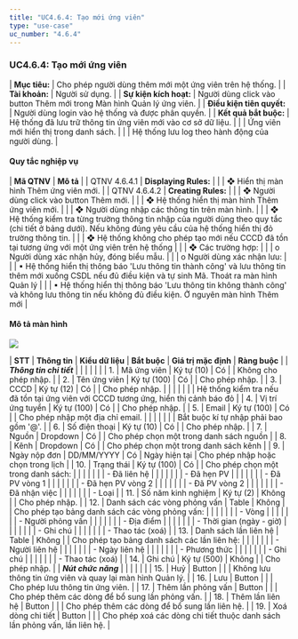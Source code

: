 ```yaml
---
title: "UC4.6.4: Tạo mới ứng viên"
type: "use-case"
uc_number: "4.6.4"
---
```


### UC4.6.4: Tạo mới ứng viên

| **Mục tiêu:** | Cho phép người dùng thêm mới một ứng viên trên hệ thống. |
| **Tài khoản:** | Người sử dụng. |
| **Sự kiện kích hoạt:** | Người dùng click vào button Thêm mới trong Màn hình Quản lý ứng viên. |
| **Điều kiện tiên quyết:** | Người dùng login vào hệ thống và được phân quyền. |
| **Kết quả bắt buộc:** | Hệ thống đã lưu trữ thông tin ứng viên mới vào cơ sở dữ liệu. |
|  | Ứng viên mới hiển thị trong danh sách. |
|  | Hệ thống lưu log theo hành động của người dùng. |

#### Quy tắc nghiệp vụ

| **Mã QTNV** | **Mô tả** |
| QTNV 4.6.4.1 | **Displaying Rules:** |
|  | ❖ Hiển thị màn hình Thêm ứng viên mới. |
| QTNV 4.6.4.2 | **Creating Rules:** |
|  | ❖ Người dùng click vào button Thêm mới. |
|  | ❖ Hệ thống hiển thị màn hình Thêm ứng viên mới. |
|  | ❖ Người dùng nhập các thông tin trên màn hình. |
|  | ❖ Hệ thống kiểm tra từng trường thông tin nhập của người dùng theo quy tắc (chi tiết ở bảng dưới). Nếu không đúng yêu cầu của hệ thống hiển thị đỏ trường thông tin. |
|  | ❖ Hệ thống không cho phép tạo mới nếu CCCD đã tồn tại tương ứng với một ứng viên trên hệ thống |
|  | ❖ Các trường hợp: |
|  | o Người dùng xác nhận hủy, đóng biểu mẫu. |
|  | o Người dùng xác nhận lưu: |
|  | ▪ Hệ thống hiển thị thông báo 'Lưu thông tin thành công' và lưu thông tin thêm mới xuống CSDL nếu đủ điều kiện và tự sinh Mã. Thoát ra màn hình Quản lý |
|  | ▪ Hệ thống hiển thị thông báo 'Lưu thông tin không thành công' và không lưu thông tin nếu không đủ điều kiện. Ở nguyên màn hình Thêm mới |

#### Mô tả màn hình

![](media/image70.png)

| **STT** | **Thông tin** | **Kiểu dữ liệu** | **Bắt buộc** | **Giá trị mặc định** | **Ràng buộc** |
| ***Thông tin chi tiết*** |  |  |  |  |  |
| 1\. | Mã ứng viên | Ký tự (10) | Có |  | Không cho phép nhập. |
| 2\. | Tên ứng viên | Ký tự (100) | Có |  | Cho phép nhập. |
| 3\. | CCCD | Ký tự (12) | Có |  | Cho phép nhập. |
|  |  |  |  |  | Hệ thống kiểm tra nếu đã tồn tại ứng viên với CCCD tương ứng, hiển thị cảnh báo đỏ |
| 4\. | Vị trí ứng tuyển | Ký tự (100) | Có |  | Cho phép nhập. |
| 5\. | Email | Ký tự (100) | Có |  | Cho phép nhập một địa chỉ email. |
|  |  |  |  |  | Bắt buộc kí tự nhập phải bao gồm '@'. |
| 6\. | Số điện thoại | Ký tự (10) | Có |  | Cho phép nhập. |
| 7\. | Nguồn | Dropdown | Có |  | Cho phép chọn một trong danh sách nguồn |
| 8\. | Kênh | Dropdown | Có |  | Cho phép chọn một trong danh sách kênh |
| 9\. | Ngày nộp đơn | DD/MM/YYYY | Có | Ngày hiện tại | Cho phép nhập hoặc chọn trong lịch |
| 10\. | Trạng thái | Ký tự (100) | Có |  | Cho phép chọn một trong danh sách: |
|  |  |  |  |  | \- Đã liên hệ |
|  |  |  |  |  | \- Đã hẹn PV |
|  |  |  |  |  | \- Đã PV vòng 1 |
|  |  |  |  |  | \- Đã hẹn PV vòng 2 |
|  |  |  |  |  | \- Đã PV vòng 2 |
|  |  |  |  |  | \- Đã nhận việc |
|  |  |  |  |  | \- Loại |
| 11\. | Số năm kinh nghiệm | Ký tự (2) | Không |  | Cho phép nhập. |
| 12\. | Danh sách các vòng phỏng vấn | Table | Không |  | Cho phép tạo bảng danh sách các vòng phỏng vấn: |
|  |  |  |  |  | \- Vòng |
|  |  |  |  |  | \- Người phỏng vấn |
|  |  |  |  |  | \- Địa điểm |
|  |  |  |  |  | \- Thời gian (ngày - giờ) |
|  |  |  |  |  | \- Ghi chú |
|  |  |  |  |  | \- Thao tác (xoá) |
| 13\. | Danh sách lần liên hệ | Table | Không |  | Cho phép tạo bảng danh sách các lần liên hệ: |
|  |  |  |  |  | \- Người liên hệ |
|  |  |  |  |  | \- Ngày liên hệ |
|  |  |  |  |  | \- Phương thức |
|  |  |  |  |  | \- Ghi chú |
|  |  |  |  |  | \- Thao tác (xoá) |
| 14\. | Ghi chú | Ký tự (500) | Không |  | Cho phép nhập. |
| ***Nút chức năng*** |  |  |  |  |  |
| 15\. | Huỷ | Button |  |  | Không lưu thông tin ứng viên và quay lại màn hình Quản lý. |
| 16\. | Lưu | Button |  |  | Cho phép lưu thông tin ứng viên. |
| 17\. | Thêm lần phỏng vấn | Button |  |  | Cho phép thêm các dòng để bổ sung lần phỏng vấn. |
| 18\. | Thêm lần liên hệ | Button |  |  | Cho phép thêm các dòng để bổ sung lần liên hệ. |
| 19\. | Xoá dòng chi tiết | Button |  |  | Cho phép xoá các dòng chi tiết thuộc danh sách lần phỏng vấn, lần liên hệ. |

